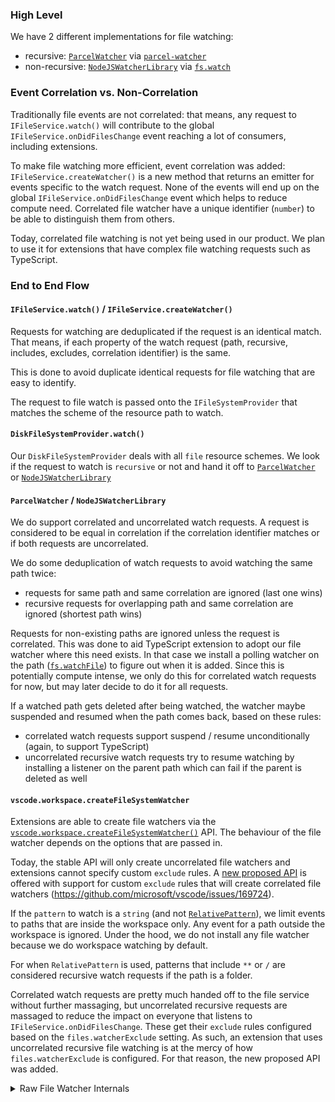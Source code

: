### High Level

We have 2 different implementations for file watching:
- recursive: [`ParcelWatcher`](https://github.com/microsoft/vscode/blob/5bc9d1d7850cc9d88ea3fb117de70acba68579c6/src/vs/platform/files/node/watcher/parcel/parcelWatcher.ts#L61) via [`parcel-watcher`](https://github.com/parcel-bundler/watcher)
- non-recursive: [`NodeJSWatcherLibrary`](https://github.com/microsoft/vscode/blob/5bc9d1d7850cc9d88ea3fb117de70acba68579c6/src/vs/platform/files/node/watcher/nodejs/nodejsWatcherLib.ts#L21) via [`fs.watch`](https://nodejs.org/docs/latest/api/fs.html#fswatchfilename-options-listener)

### Event Correlation vs. Non-Correlation

Traditionally file events are not correlated: that means, any request to `IFileService.watch()` will contribute to the global `IFileService.onDidFilesChange` event reaching a lot of consumers, including extensions.

To make file watching more efficient, event correlation was added: `IFileService.createWatcher()` is a new method that returns an emitter for events specific to the watch request. None of the events will end up on the global `IFileService.onDidFilesChange` event which helps to reduce compute need. Correlated file watcher have a unique identifier (`number`) to be able to distinguish them from others.

Today, correlated file watching is not yet being used in our product. We plan to use it for extensions that have complex file watching requests such as TypeScript.

### End to End Flow

#### `IFileService.watch()` / `IFileService.createWatcher()`

Requests for watching are deduplicated if the request is an identical match. That means, if each property of the watch request (path, recursive, includes, excludes, correlation identifier) is the same. 

This is done to avoid duplicate identical requests for file watching that are easy to identify.

The request to file watch is passed onto the `IFileSystemProvider` that matches the scheme of the resource path to watch.

#### `DiskFileSystemProvider.watch()`

Our `DiskFileSystemProvider` deals with all `file` resource schemes. We look if the request to watch is `recursive` or not and hand it off to [`ParcelWatcher`](https://github.com/microsoft/vscode/blob/5bc9d1d7850cc9d88ea3fb117de70acba68579c6/src/vs/platform/files/node/watcher/parcel/parcelWatcher.ts#L61) or [`NodeJSWatcherLibrary`](https://github.com/microsoft/vscode/blob/5bc9d1d7850cc9d88ea3fb117de70acba68579c6/src/vs/platform/files/node/watcher/nodejs/nodejsWatcherLib.ts#L21)

#### `ParcelWatcher` / `NodeJSWatcherLibrary`

We do support correlated and uncorrelated watch requests. A request is considered to be equal in correlation if the correlation identifier matches or if both requests are uncorrelated.

We do some deduplication of watch requests to avoid watching the same path twice:
- requests for same path and same correlation are ignored (last one wins)
- recursive requests for overlapping path and same correlation are ignored (shortest path wins)

Requests for non-existing paths are ignored unless the request is correlated. This was done to aid TypeScript extension to adopt our file watcher where this need exists. In that case we install a polling watcher on the path ([`fs.watchFile`](https://nodejs.org/docs/latest/api/fs.html#fswatchfilefilename-options-listener)) to figure out when it is added. Since this is potentially compute intense, we only do this for correlated watch requests for now, but may later decide to do it for all requests.

If a watched path gets deleted after being watched, the watcher maybe suspended and resumed when the path comes back, based on these rules:
- correlated watch requests support suspend / resume unconditionally (again, to support TypeScript)
- uncorrelated recursive watch requests try to resume watching by installing a listener on the parent path which can fail if the parent is deleted as well

#### `vscode.workspace.createFileSystemWatcher`

Extensions are able to create file watchers via the [`vscode.workspace.createFileSystemWatcher()`](https://github.com/microsoft/vscode/blob/5bc9d1d7850cc9d88ea3fb117de70acba68579c6/src/vscode-dts/vscode.d.ts#L13272) API. The behaviour of the file watcher depends on the options that are passed in.

Today, the stable API will only create uncorrelated file watchers and extensions cannot specify custom `exclude` rules. A [new proposed API](https://github.com/microsoft/vscode/blob/5bc9d1d7850cc9d88ea3fb117de70acba68579c6/src/vscode-dts/vscode.proposed.createFileSystemWatcher.d.ts#L49) is offered with support for custom `exclude` rules that will create correlated file watchers (https://github.com/microsoft/vscode/issues/169724).

If the `pattern` to watch is a `string` (and not [`RelativePattern`](https://github.com/microsoft/vscode/blob/5bc9d1d7850cc9d88ea3fb117de70acba68579c6/src/vscode-dts/vscode.d.ts#L2219)), we limit events to paths that are inside the workspace only. Any event for a path outside the workspace is ignored. Under the hood, we do not install any file watcher because we do workspace watching by default.

For when `RelativePattern` is used, patterns that include `**` or `/` are considered recursive watch requests if the path is a folder.

Correlated watch requests are pretty much handed off to the file service without further massaging, but uncorrelated recursive requests are massaged to reduce the impact on everyone that listens to `IFileService.onDidFilesChange`. These get their `exclude` rules configured based on the `files.watcherExclude` setting. As such, an extension that uses uncorrelated recursive file watching is at the mercy of how `files.watcherExclude` is configured. For that reason, the new proposed API was added.


<details>
  <summary>Raw File Watcher Internals</summary>
  

**`node.js / parcel watcher library`**
- requests for non existing paths are ignored unless correlated
- requests for same path and same correlation (including `undefined`) are ignored (last one wins)
- recursive requests for overlapping path and same correlation are ignored (shortest path wins)
- requests for a path that gets deleted later maybe rewatched
  - correlated requests get rewatched via `fs.watchFile`
  - uncorrelated recursive requests get rewatched by `fs.watch` on the parent path if exists

**`DiskFileSystemProvider`**
- every request to `watch` is passed through and not deduplicated in any way

**`IFileService`**
- requests that are identical (`resource` and `options`) are deduplicated
- uncorrelated watch requests emit globally via `onDidFilesChange`
- correlated watch requests emit only to the one that requested the watch

**`createFileSystemWatcher`**
- correlates if new proposed API is used that allows to pass in `excludes`
- if pattern is a `string` we assume workspace watch mode
  - any "out of workspace" events are ignored
  - no request to watch is sent to the file service assuming the workspace is already watched
- patterns with a `**` or `/` are treated as recursive watch requests if the path is a folder, otherwise non-recursive
- correlated watch requests
  - get to match on events from same correlation identifier
- uncorrelated watch requests 
  - get to match on events from all other uncorrelated watchers
  - `exclude` rules are automatically added from `files.watcherExclude` setting to recursive watch requests
  - `include` rules will be computed for non-recursive watchers that are inside the workspace to match on configured `exclude` rules as a way to prevent duplicate events from non-recursive and recursive watchers inside the workspace
    - if no `exclude` rules are configured, the non-recursive watcher is ignored
</details>

